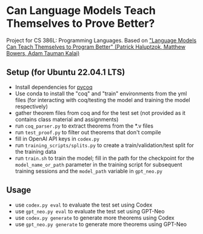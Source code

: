 # Can Language Models Teach Themselves to Prove Better?
Project for CS 386L: Programming Languages. Based on ["Language Models Can Teach Themselves to Program Better" (Patrick Haluptzok, Matthew Bowers, Adam Tauman Kalai)](https://arxiv.org/abs/2207.14502)

## Setup (for Ubuntu 22.04.1 LTS)
- Install dependencies for [pycoq](https://github.com/IBM/pycoq)
- Use conda to install the "coq" and "train" environments from the yml files (for interacting with coq/testing the model and training the model respectively)
- gather theorem files from coq and for the test set (not provided as it contains class material and assignments)
- run `coq_parser.py` to extract theorems from the *.v files
- run `test_proof.py` to filter out theorems that don't compile
- fill in OpenAI API keys in `codex.py`
- run `training_scripts/splits.py` to create a train/validation/test split for the training data
- run `train.sh` to train the model; fill in the path for the checkpoint for the `model_name_or_path` parameter in the training script for subsequent training sessions and the `model_path` variable in `gpt_neo.py`

## Usage
- use `codex.py eval` to evaluate the test set using Codex
- use `gpt_neo.py eval` to evaluate the test set using GPT-Neo
- use `codex.py generate` to generate more theorems using Codex
- use `gpt_neo.py generate` to generate more theorems using GPT-Neo
